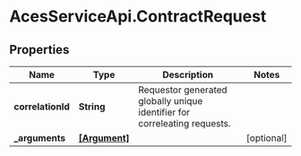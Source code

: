 # AcesServiceApi.ContractRequest

## Properties
Name | Type | Description | Notes
------------ | ------------- | ------------- | -------------
**correlationId** | **String** | Requestor generated globally unique identifier for correleating requests. | 
**_arguments** | [**[Argument]**](Argument.md) |  | [optional] 


